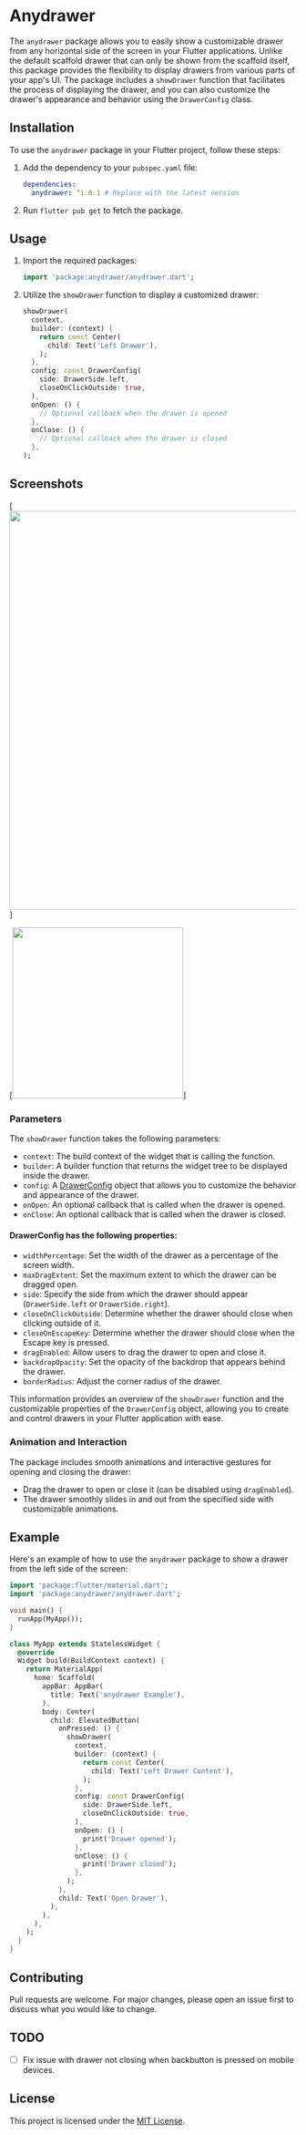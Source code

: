 # Anydrawer

The `anydrawer` package allows you to easily show a customizable drawer from any horizontal side of the screen in your Flutter applications. Unlike the default scaffold drawer that can only be shown from the scaffold itself, this package provides the flexibility to display drawers from various parts of your app's UI. The package includes a `showDrawer` function that facilitates the process of displaying the drawer, and you can also customize the drawer's appearance and behavior using the `DrawerConfig` class.

## Installation

To use the `anydrawer` package in your Flutter project, follow these steps:

1. Add the dependency to your `pubspec.yaml` file:

   ```yaml
   dependencies:
     anydrawer: ^1.0.1 # Replace with the latest version
   ```

2. Run `flutter pub get` to fetch the package.

## Usage

1. Import the required packages:

   ```dart
   import 'package:anydrawer/anydrawer.dart';
   ```

2. Utilize the `showDrawer` function to display a customized drawer:

   ```dart
   showDrawer(
     context,
     builder: (context) {
       return const Center(
         child: Text('Left Drawer'),
       );
     },
     config: const DrawerConfig(
       side: DrawerSide.left,
       closeOnClickOutside: true,
     ),
     onOpen: () {
       // Optional callback when the drawer is opened
     },
     onClose: () {
       // Optional callback when the drawer is closed
     },
   );
   ```

## Screenshots

[<img src="https://raw.githubusercontent.com/oi-narendra/anydrawer/main/screenshots/sample1.gif" width="700"/>]

[<img src="https://raw.githubusercontent.com/oi-narendra/anydrawer/main/screenshots/sample2.gif" width="300"/>]

### Parameters

The `showDrawer` function takes the following parameters:

- `context`: The build context of the widget that is calling the function.
- `builder`: A builder function that returns the widget tree to be displayed inside the drawer.
- `config`: A [DrawerConfig](#drawerconfig) object that allows you to customize the behavior and appearance of the drawer.
- `onOpen`: An optional callback that is called when the drawer is opened.
- `onClose`: An optional callback that is called when the drawer is closed.

#### <a name="drawerconfig"></a>DrawerConfig has the following properties:

- `widthPercentage`: Set the width of the drawer as a percentage of the screen width.
- `maxDragExtent`: Set the maximum extent to which the drawer can be dragged open.
- `side`: Specify the side from which the drawer should appear (`DrawerSide.left` or `DrawerSide.right`).
- `closeOnClickOutside`: Determine whether the drawer should close when clicking outside of it.
- `closeOnEscapeKey`: Determine whether the drawer should close when the Escape key is pressed.
- `dragEnabled`: Allow users to drag the drawer to open and close it.
- `backdropOpacity`: Set the opacity of the backdrop that appears behind the drawer.
- `borderRadius`: Adjust the corner radius of the drawer.

This information provides an overview of the `showDrawer` function and the customizable properties of the `DrawerConfig` object, allowing you to create and control drawers in your Flutter application with ease.

### Animation and Interaction

The package includes smooth animations and interactive gestures for opening and closing the drawer:

- Drag the drawer to open or close it (can be disabled using `dragEnabled`).
- The drawer smoothly slides in and out from the specified side with customizable animations.

## Example

Here's an example of how to use the `anydrawer` package to show a drawer from the left side of the screen:

```dart
import 'package:flutter/material.dart';
import 'package:anydrawer/anydrawer.dart';

void main() {
  runApp(MyApp());
}

class MyApp extends StatelessWidget {
  @override
  Widget build(BuildContext context) {
    return MaterialApp(
      home: Scaffold(
        appBar: AppBar(
          title: Text('anydrawer Example'),
        ),
        body: Center(
          child: ElevatedButton(
            onPressed: () {
              showDrawer(
                context,
                builder: (context) {
                  return const Center(
                    child: Text('Left Drawer Content'),
                  );
                },
                config: const DrawerConfig(
                  side: DrawerSide.left,
                  closeOnClickOutside: true,
                ),
                onOpen: () {
                  print('Drawer opened');
                },
                onClose: () {
                  print('Drawer closed');
                },
              );
            },
            child: Text('Open Drawer'),
          ),
        ),
      ),
    );
  }
}
```

## Contributing

Pull requests are welcome. For major changes, please open an issue first to discuss what you would like to change.

## TODO

- [ ] Fix issue with drawer not closing when backbutton is pressed on mobile devices.

## License

This project is licensed under the [MIT License](LICENSE).
